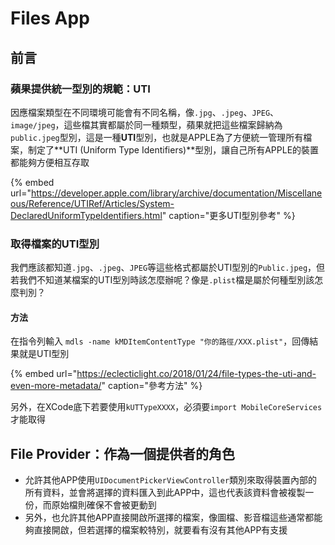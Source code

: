 # Files App

## 前言

### 蘋果提供統一型別的規範：UTI

因應檔案類型在不同環境可能會有不同名稱，像`.jpg`、`.jpeg`、`JPEG`、`image/jpeg`，這些檔其實都屬於同一種類型，蘋果就把這些檔案歸納為`public.jpeg`型別，這是一種**UTI**型別，也就是APPLE為了方便統一管理所有檔案，制定了**UTI \(Uniform Type Identifiers\)**型別，讓自己所有APPLE的裝置都能夠方便相互存取

{% embed url="https://developer.apple.com/library/archive/documentation/Miscellaneous/Reference/UTIRef/Articles/System-DeclaredUniformTypeIdentifiers.html" caption="更多UTI型別參考" %}

### 取得檔案的UTI型別

我們應該都知道`.jpg`、`.jpeg`、`JPEG`等這些格式都屬於UTI型別的`Public.jpeg`，但若我們不知道某檔案的UTI型別時該怎麼辦呢？像是`.plist`檔是屬於何種型別該怎麼判別？

#### 方法

在指令列輸入 `mdls -name kMDItemContentType "你的路徑/XXX.plist"`，回傳結果就是UTI型別

{% embed url="https://eclecticlight.co/2018/01/24/file-types-the-uti-and-even-more-metadata/" caption="參考方法" %}

另外，在XCode底下若要使用`kUTTypeXXXX`，必須要`import MobileCoreServices`才能取得

## File Provider：作為一個提供者的角色

* 允許其他APP使用`UIDocumentPickerViewController`類別來取得裝置內部的所有資料，並會將選擇的資料匯入到此APP中，這也代表該資料會被複製一份，而原始檔則確保不會被更動到
* 另外，也允許其他APP直接開啟所選擇的檔案，像圖檔、影音檔這些通常都能夠直接開啟，但若選擇的檔案較特別，就要看有沒有其他APP有支援

